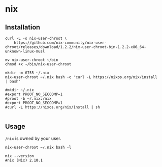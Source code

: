 # nix

## Installation

```shell
curl -L -o nix-user-chroot \
    https://github.com/nix-community/nix-user-chroot/releases/download/1.2.2/nix-user-chroot-bin-1.2.2-x86_64-unknown-linux-musl

mv nix-user-chroot ~/bin
chmod +x ~/bin/nix-user-chroot

mkdir -m 0755 ~/.nix
nix-user-chroot ~/.nix bash -c "curl -L https://nixos.org/nix/install | bash"

#mkdir ~/.nix
#export PROOT_NO_SECCOMP=1
#proot -b ~/.nix:/nix
#export PROOT_NO_SECCOMP=1
#curl -L https://nixos.org/nix/install | sh


```

## Usage

`/nix` is owned by your user.

```shell
nix-user-chroot ~/.nix bash -l

nix --version
#nix (Nix) 2.10.1

```
